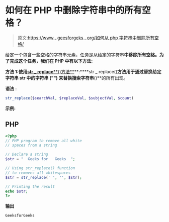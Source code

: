 # 如何在 PHP 中删除字符串中的所有空格？

> 原文:[https://www . geesforgeks . org/如何从 php 字符串中删除所有空格/](https://www.geeksforgeeks.org/how-to-remove-all-white-spaces-from-a-string-in-php/)

给定一个包含一些空格的字符串元素，任务是从给定的字符串**中移除所有空格。为了完成这个任务，我们在 PHP 中有以下方法:**

**方法 1:使用**[**str _ replace****()方法**](https://www.geeksforgeeks.org/php-str_replace-function/)**:****str _ replace()**方法用于通过替换给定字符串 **str** 中的字符串 **("")** 来替换搜索字符串**()**的所有出现。

**语法** :

```php
str_replace($searchVal, $replaceVal, $subjectVal, $count)

```

**示例:**

## PHP

```php
<?php
// PHP program to remove all white
// spaces from a string 

// Declare a string
$str = "  Geeks for   Geeks  "; 

// Using str_replace() function 
// to removes all whitespaces  
$str = str_replace(' ', '', $str);

// Printing the result
echo $str; 
?>
```

**输出**

```php
GeeksforGeeks
```